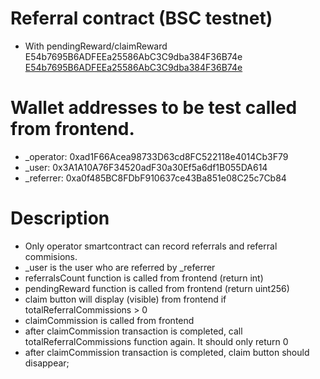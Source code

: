 # Referral contract (BSC testnet)
- With pendingReward/claimReward E54b7695B6ADFEEa25586AbC3C9dba384F36B74e [E54b7695B6ADFEEa25586AbC3C9dba384F36B74e](https://testnet.bscscan.com/address/0xE54b7695B6ADFEEa25586AbC3C9dba384F36B74e#readContract)

# Wallet addresses to be test called from frontend.
- _operator: 0xad1F66Acea98733D63cd8FC522118e4014Cb3F79
- _user: 0x3A1A10A76F34520adF30a30Ef5a6df1B055DA614
- _referrer: 0xa0f485BC8FDbF910637ce43Ba851e08C25c7Cb84

# Description
- Only operator smartcontract can record referrals and referral commisions.
- _user is the user who are referred by _referrer
- referralsCount function is called from frontend (return int)
- pendingReward function is called from frontend (return uint256)
- claim button will display (visible) from frontend if totalReferralCommissions > 0  
- claimCommission is called from frontend 
- after claimCommission transaction is completed, call totalReferralCommissions function again. It should only return 0
- after claimCommission transaction is completed, claim button should disappear;